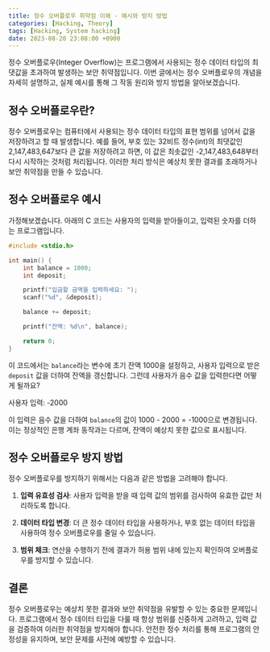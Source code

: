 ```yaml
---
title: 정수 오버플로우 취약점 이해 - 예시와 방지 방법
categories: [Hacking, Theory]
tags: [Hacking, System hacking]
date: 2023-08-20 23:08:00 +0900
---
```

정수 오버플로우(Integer Overflow)는 프로그램에서 사용되는 정수 데이터 타입의 최댓값을 초과하여 발생하는 보안 취약점입니다. 이번 글에서는 정수 오버플로우의 개념을 자세히 설명하고, 실제 예시를 통해 그 작동 원리와 방지 방법을 알아보겠습니다.

## 정수 오버플로우란?

정수 오버플로우는 컴퓨터에서 사용되는 정수 데이터 타입의 표현 범위를 넘어서 값을 저장하려고 할 때 발생합니다. 예를 들어, 부호 있는 32비트 정수(int)의 최댓값인 2,147,483,647보다 큰 값을 저장하려고 하면, 이 값은 최솟값인 -2,147,483,648부터 다시 시작하는 것처럼 처리됩니다. 이러한 처리 방식은 예상치 못한 결과를 초래하거나 보안 취약점을 만들 수 있습니다.

## 정수 오버플로우 예시

가정해보겠습니다. 아래의 C 코드는 사용자의 입력을 받아들이고, 입력된 숫자를 더하는 프로그램입니다.

```c
#include <stdio.h>

int main() {
    int balance = 1000;
    int deposit;

    printf("입금할 금액을 입력하세요: ");
    scanf("%d", &deposit);

    balance += deposit;

    printf("잔액: %d\n", balance);

    return 0;
}
```

이 코드에서는 `balance`라는 변수에 초기 잔액 1000을 설정하고, 사용자 입력으로 받은 `deposit` 값을 더하여 잔액을 갱신합니다. 그런데 사용자가 음수 값을 입력한다면 어떻게 될까요?

사용자 입력: -2000

이 입력은 음수 값을 더하여 `balance`의 값이 1000 - 2000 = -1000으로 변경됩니다. 이는 정상적인 은행 계좌 동작과는 다르며, 잔액이 예상치 못한 값으로 표시됩니다.

## 정수 오버플로우 방지 방법

정수 오버플로우를 방지하기 위해서는 다음과 같은 방법을 고려해야 합니다.

1. **입력 유효성 검사**: 사용자 입력을 받을 때 입력 값의 범위를 검사하여 유효한 값만 처리하도록 합니다.

2. **데이터 타입 변경**: 더 큰 정수 데이터 타입을 사용하거나, 부호 없는 데이터 타입을 사용하여 정수 오버플로우를 줄일 수 있습니다.

3. **범위 체크**: 연산을 수행하기 전에 결과가 허용 범위 내에 있는지 확인하여 오버플로우를 방지할 수 있습니다.

## 결론

정수 오버플로우는 예상치 못한 결과와 보안 취약점을 유발할 수 있는 중요한 문제입니다. 프로그램에서 정수 데이터 타입을 다룰 때 항상 범위를 신중하게 고려하고, 입력 값을 검증하여 이러한 취약점을 방지해야 합니다. 안전한 정수 처리를 통해 프로그램의 안정성을 유지하며, 보안 문제를 사전에 예방할 수 있습니다.
